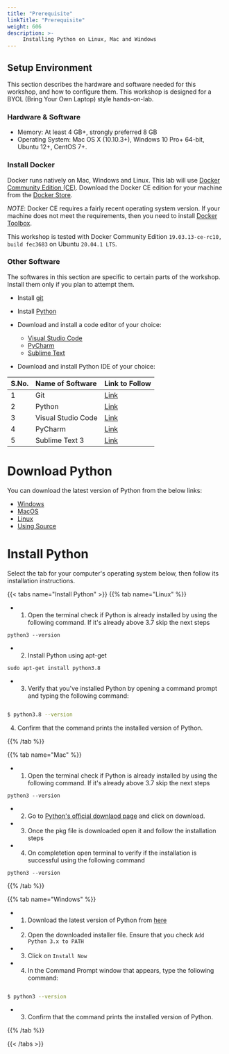 ```yaml
---
title: "Prerequisite"
linkTitle: "Prerequisite"
weight: 606
description: >-
     Installing Python on Linux, Mac and Windows
---
```




## Setup Environment

This section describes the hardware and software needed for this workshop, and how to configure them.
This workshop is designed for a BYOL (Bring Your Own Laptop) style hands-on-lab.

### Hardware & Software

- Memory: At least 4 GB+, strongly preferred 8 GB
- Operating System: Mac OS X (10.10.3+), Windows 10 Pro+ 64-bit, Ubuntu 12+, CentOS 7+.

### Install Docker

Docker runs natively on Mac, Windows and Linux.
This lab will use [Docker Community Edition (CE)](https://www.docker.com/community-edition).
Download the Docker CE edition for your machine from the [Docker Store](https://store.docker.com/search?type=edition&offering=community).

_NOTE_: Docker CE requires a fairly recent operating system version.
If your machine does not meet the requirements, then you need to install [Docker Toolbox](https://www.docker.com/products/docker-toolbox).

This workshop is tested with Docker Community Edition `19.03.13-ce-rc10, build fec3683` on Ubuntu `20.04.1 LTS`.
### Other Software

The softwares in this section are specific to certain parts of the workshop.
Install them only if you plan to attempt them.

- Install [git](https://git-scm.com)
- Install [Python](https://www.python.org/downloads/)
- Download and install a code editor of your choice:
   - [Visual Studio Code](https://code.visualstudio.com/download)
   - [PyCharm](https://www.jetbrains.com/pycharm/download/)
   - [Sublime Text](https://www.sublimetext.com/3)

- Download and install Python IDE of your choice:

S.No. | Name of Software | Link to Follow | 
:------------ | :-------------| :-------------|
1 |  Git | [Link](https://git-scm.com)  |
2 |  Python | [Link](hhttps://www.python.org/downloads/)  |
3 |  Visual Studio Code | [Link](https://code.visualstudio.com/download)  |
4 |  PyCharm | [Link](https://www.jetbrains.com/pycharm/download/)  |
5 |  Sublime Text 3 | [Link](https://www.sublimetext.com/3)  |

# Download Python 

You can download the latest version of Python from the below links:

- [Windows](https://www.python.org/downloads/windows/)
- [MacOS ](https://www.python.org/downloads/mac-osx/)
- [Linux](https://www.python.org/downloads/source/)
- [Using Source](https://www.python.org/downloads/source/)


# Install Python

Select the tab for your computer's operating system below, then follow its installation instructions.


{{< tabs name="Install Python" >}}
{{% tab name="Linux" %}}

- 1. Open the terminal check if Python is already installed by using the following command. If it's already above 3.7 skip the next steps

```
python3 --version
```

- 2. Install Python using apt-get

```
sudo apt-get install python3.8
```

- 3. Verify that you've installed Python by opening a command prompt and typing the following command:

```bash

$ python3.8 --version

```
4. Confirm that the command prints the installed version of Python.

{{% /tab %}}

{{% tab name="Mac" %}}



- 1. Open the terminal check if Python is already installed by using the following command. If it's already above 3.7 skip the next steps

```
python3 --version
```

- 2. Go to [Python's official downlaod page](https://www.python.org/downloads/) and click on download.
- 3. Once the pkg file is downloaded open it and follow the installation steps
- 4. On completetion open terminal to verify if the installation is successful using the following command

```
python3 --version
```


{{% /tab %}}

{{% tab name="Windows" %}}



- 1. Download the latest version of Python from [here](https://www.python.org/downloads/)
     
- 2. Open the downloaded installer file. Ensure that you check `Add Python 3.x to PATH`
- 3. Click on `Install Now`
- 4. In the Command Prompt window that appears, type the following command: <br>

```bash

$ python3 --version

```
- 3. Confirm that the command prints the installed version of Python.

{{% /tab %}}

{{< /tabs >}}

